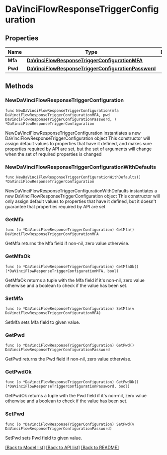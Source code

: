 # DaVinciFlowResponseTriggerConfiguration

## Properties

Name | Type | Description | Notes
------------ | ------------- | ------------- | -------------
**Mfa** | [**DaVinciFlowResponseTriggerConfigurationMFA**](DaVinciFlowResponseTriggerConfigurationMFA.md) |  | 
**Pwd** | [**DaVinciFlowResponseTriggerConfigurationPassword**](DaVinciFlowResponseTriggerConfigurationPassword.md) |  | 

## Methods

### NewDaVinciFlowResponseTriggerConfiguration

`func NewDaVinciFlowResponseTriggerConfiguration(mfa DaVinciFlowResponseTriggerConfigurationMFA, pwd DaVinciFlowResponseTriggerConfigurationPassword, ) *DaVinciFlowResponseTriggerConfiguration`

NewDaVinciFlowResponseTriggerConfiguration instantiates a new DaVinciFlowResponseTriggerConfiguration object
This constructor will assign default values to properties that have it defined,
and makes sure properties required by API are set, but the set of arguments
will change when the set of required properties is changed

### NewDaVinciFlowResponseTriggerConfigurationWithDefaults

`func NewDaVinciFlowResponseTriggerConfigurationWithDefaults() *DaVinciFlowResponseTriggerConfiguration`

NewDaVinciFlowResponseTriggerConfigurationWithDefaults instantiates a new DaVinciFlowResponseTriggerConfiguration object
This constructor will only assign default values to properties that have it defined,
but it doesn't guarantee that properties required by API are set

### GetMfa

`func (o *DaVinciFlowResponseTriggerConfiguration) GetMfa() DaVinciFlowResponseTriggerConfigurationMFA`

GetMfa returns the Mfa field if non-nil, zero value otherwise.

### GetMfaOk

`func (o *DaVinciFlowResponseTriggerConfiguration) GetMfaOk() (*DaVinciFlowResponseTriggerConfigurationMFA, bool)`

GetMfaOk returns a tuple with the Mfa field if it's non-nil, zero value otherwise
and a boolean to check if the value has been set.

### SetMfa

`func (o *DaVinciFlowResponseTriggerConfiguration) SetMfa(v DaVinciFlowResponseTriggerConfigurationMFA)`

SetMfa sets Mfa field to given value.


### GetPwd

`func (o *DaVinciFlowResponseTriggerConfiguration) GetPwd() DaVinciFlowResponseTriggerConfigurationPassword`

GetPwd returns the Pwd field if non-nil, zero value otherwise.

### GetPwdOk

`func (o *DaVinciFlowResponseTriggerConfiguration) GetPwdOk() (*DaVinciFlowResponseTriggerConfigurationPassword, bool)`

GetPwdOk returns a tuple with the Pwd field if it's non-nil, zero value otherwise
and a boolean to check if the value has been set.

### SetPwd

`func (o *DaVinciFlowResponseTriggerConfiguration) SetPwd(v DaVinciFlowResponseTriggerConfigurationPassword)`

SetPwd sets Pwd field to given value.



[[Back to Model list]](../README.md#documentation-for-models) [[Back to API list]](../README.md#documentation-for-api-endpoints) [[Back to README]](../README.md)


